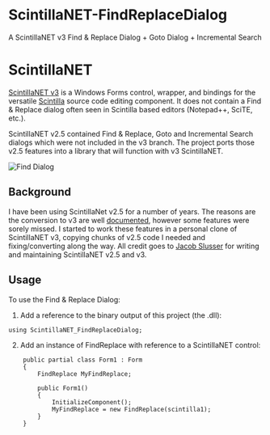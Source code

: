 # ScintillaNET-FindReplaceDialog
A ScintillaNET v3 Find &amp; Replace Dialog + Goto Dialog + Incremental Search
# ScintillaNET

[ScintillaNET v3](https://github.com/jacobslusser/ScintillaNET) is a Windows Forms control, wrapper, and bindings for the versatile [Scintilla](http://www.scintilla.org/) source code editing component. It does not contain a Find & Replace dialog often seen in Scintilla based editors (Notepad++, SciTE, etc.).

ScintillaNET v2.5 contained Find & Replace, Goto and Incremental Search dialogs which were not included in the v3 branch. The project ports those v2.5 features into a library that will function with v3 ScintillaNET.

![Find Dialog](https://github.com/Stumpii/ScintillaNET-FindReplaceDialog/wiki/images/Find-Dialog.png)

## Background

I have been using ScintillaNet v2.5 for a number of years. The reasons are the conversion to v3 are well [documented](https://github.com/jacobslusser/ScintillaNET#background), however some features were sorely missed. I started to work these features in a personal clone of ScintillaNET v3, copying chunks of v2.5 code I needed and fixing/converting along the way. All credit goes to [Jacob Slusser](https://github.com/jacobslusser) for writing and maintaining ScintillaNET v2.5 and v3.

## Usage

To use the Find & Replace Dialog:
1. Add a reference to the binary output of this project (the .dll):
```
using ScintillaNET_FindReplaceDialog;
```
2. Add an instance of FindReplace with reference to a ScintillaNET control:

```
    public partial class Form1 : Form
    {
        FindReplace MyFindReplace;

        public Form1()
        {
            InitializeComponent();
            MyFindReplace = new FindReplace(scintilla1);
        }
	}
```
